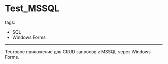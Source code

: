 # Test_MSSQL

tags:
- SQL
- Windows Forms
---

Тестовое приложение для CRUD запросов к MSSQL через Windows Forms.
